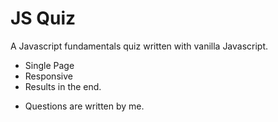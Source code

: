 # JS Quiz

A Javascript fundamentals quiz written with vanilla Javascript.

- Single Page
- Responsive
- Results in the end.

* Questions are written by me.
